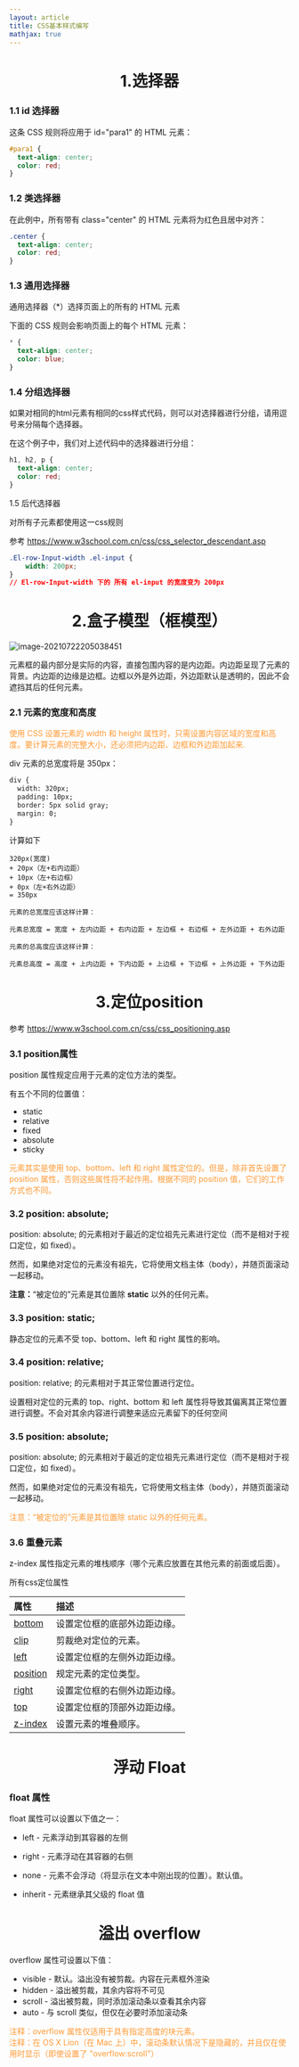 ```yaml
---
layout: article
title: CSS基本样式编写
mathjax: true
---
```

<h1 align="center">1.选择器</h1>

### 1.1 id 选择器  

这条 CSS 规则将应用于 id="para1" 的 HTML 元素：

```css
#para1 {
  text-align: center;
  color: red;
}
```

### 1.2 类选择器

在此例中，所有带有 class="center" 的 HTML 元素将为红色且居中对齐：

```css
.center {
  text-align: center;
  color: red;
}
```

### 1.3 通用选择器 

通用选择器（*）选择页面上的所有的 HTML 元素

下面的 CSS 规则会影响页面上的每个 HTML 元素：

```css
* {
  text-align: center;
  color: blue;
}
```

### 1.4 分组选择器 

如果对相同的html元素有相同的css样式代码，则可以对选择器进行分组，请用逗号来分隔每个选择器。

在这个例子中，我们对上述代码中的选择器进行分组：

```css
h1, h2, p {
  text-align: center;
  color: red;
}
```



1.5 后代选择器

对所有子元素都使用这一css规则

参考 https://www.w3school.com.cn/css/css_selector_descendant.asp

```css
.El-row-Input-width .el-input {
    width: 200px; 
}
// El-row-Input-width 下的 所有 el-input 的宽度变为 200px
```












<h1 align="center">2.盒子模型（框模型）</h1>



![image-20210722205038451](image-20210722205038451.png)

元素框的最内部分是实际的内容，直接包围内容的是内边距。内边距呈现了元素的背景。内边距的边缘是边框。边框以外是外边距，外边距默认是透明的，因此不会遮挡其后的任何元素。

### 2.1 元素的宽度和高度

<div style="color: #ff9933">使用 CSS 设置元素的 width 和 height 属性时，只需设置内容区域的宽度和高度。要计算元素的完整大小，还必须把内边距、边框和外边距加起来.</div>

div 元素的总宽度将是 350px：

```html
div {
  width: 320px;
  padding: 10px;
  border: 5px solid gray;
  margin: 0; 
}
```

计算如下

```shell
320px(宽度)
+ 20px（左+右内边距）
+ 10px（左+右边框）
+ 0px（左+右外边距）
= 350px
```

```shell
元素的总宽度应该这样计算：

元素总宽度 = 宽度 + 左内边距 + 右内边距 + 左边框 + 右边框 + 左外边距 + 右外边距

元素的总高度应该这样计算：

元素总高度 = 高度 + 上内边距 + 下内边距 + 上边框 + 下边框 + 上外边距 + 下外边距
```

<h1 align="center">3.定位position</h1>

参考 https://www.w3school.com.cn/css/css_positioning.asp

### 3.1 position属性

position 属性规定应用于元素的定位方法的类型。

有五个不同的位置值：

- static
- relative
- fixed
- absolute
- sticky

<div style="color: #ff9933">元素其实是使用 top、bottom、left 和 right 属性定位的。但是，除非首先设置了 position 属性，否则这些属性将不起作用。根据不同的 position 值，它们的工作方式也不同。</div>

### 3.2 position: absolute;

position: absolute; 的元素相对于最近的定位祖先元素进行定位（而不是相对于视口定位，如 fixed）。

然而，如果绝对定位的元素没有祖先，它将使用文档主体（body），并随页面滚动一起移动。

**注意：**“被定位的”元素是其位置除 **static** 以外的任何元素。

### 3.3 position: static;

静态定位的元素不受 top、bottom、left 和 right 属性的影响。

### 3.4 position: relative;

position: relative; 的元素相对于其正常位置进行定位。

设置相对定位的元素的 top、right、bottom 和 left 属性将导致其偏离其正常位置进行调整。不会对其余内容进行调整来适应元素留下的任何空间

### 3.5 position: absolute;

position: absolute; 的元素相对于最近的定位祖先元素进行定位（而不是相对于视口定位，如 fixed）。

然而，如果绝对定位的元素没有祖先，它将使用文档主体（body），并随页面滚动一起移动。

<div style="color: #ff9933">注意：“被定位的”元素是其位置除 static 以外的任何元素。</div>



### 3.6 重叠元素

z-index 属性指定元素的堆栈顺序（哪个元素应放置在其他元素的前面或后面）。

所有css定位属性

| 属性                                                         | 描述                         |
| :----------------------------------------------------------- | :--------------------------- |
| [bottom](https://www.w3school.com.cn/cssref/pr_pos_bottom.asp) | 设置定位框的底部外边距边缘。 |
| [clip](https://www.w3school.com.cn/cssref/pr_pos_clip.asp)   | 剪裁绝对定位的元素。         |
| [left](https://www.w3school.com.cn/cssref/pr_pos_left.asp)   | 设置定位框的左侧外边距边缘。 |
| [position](https://www.w3school.com.cn/cssref/pr_class_position.asp) | 规定元素的定位类型。         |
| [right](https://www.w3school.com.cn/cssref/pr_pos_right.asp) | 设置定位框的右侧外边距边缘。 |
| [top](https://www.w3school.com.cn/cssref/pr_pos_top.asp)     | 设置定位框的顶部外边距边缘。 |
| [z-index](https://www.w3school.com.cn/cssref/pr_pos_z-index.asp) | 设置元素的堆叠顺序。         |



<h1 align="center">浮动 Float</h1>



### float 属性

float 属性可以设置以下值之一：

- left - 元素浮动到其容器的左侧

- right - 元素浮动在其容器的右侧

- none - 元素不会浮动（将显示在文本中刚出现的位置）。默认值。

- inherit - 元素继承其父级的 float 值

  

<h1 align="center">溢出 overflow</h1>

overflow 属性可设置以下值：

- visible - 默认。溢出没有被剪裁。内容在元素框外渲染
- hidden - 溢出被剪裁，其余内容将不可见
- scroll - 溢出被剪裁，同时添加滚动条以查看其余内容
- auto - 与 scroll 类似，但仅在必要时添加滚动条

<div style="color: #ff9933">注释：overflow 属性仅适用于具有指定高度的块元素。</div>

<div style="color: #ff9933">注释：在 OS X Lion（在 Mac 上）中，滚动条默认情况下是隐藏的，并且仅在使用时显示（即使设置了 "overflow:scroll"）</div>


